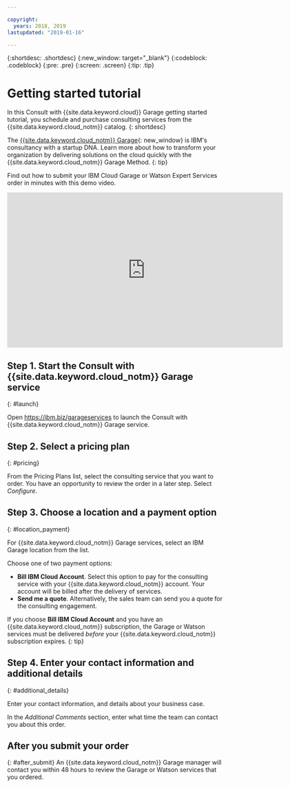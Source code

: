 ```yaml
---

copyright:
  years: 2018, 2019
lastupdated: "2019-01-16"

---
```


{:shortdesc: .shortdesc}
{:new_window: target="_blank"}
{:codeblock: .codeblock}
{:pre: .pre}
{:screen: .screen}
{:tip: .tip}

<!-- Name your file `getting-started.md` and include it in the Learn nav group in your toc file. -->


# Getting started tutorial
In this Consult with {{site.data.keyword.cloud}} Garage getting started tutorial, you schedule and purchase consulting services from the {{site.data.keyword.cloud_notm}} catalog.
{: shortdesc}

The [{{site.data.keyword.cloud_notm}} Garage](http://www.ibm.com/cloud/garage/){: new_window} is IBM's consultancy with a startup DNA. Learn more about how to transform your organization by delivering solutions on the cloud quickly with the {{site.data.keyword.cloud_notm}} Garage Method.
{: tip}

Find out how to submit your IBM Cloud Garage or Watson Expert Services order in minutes with this demo video.
<iframe class="embed-responsive-item" id="youtubeplayer" title="Consult with IBM Cloud Garage demo" type="text/html" width="640" height="360" src="https://www.youtube.com/embed/CWRsJ10Nnpc" frameborder="0" webkitallowfullscreen mozallowfullscreen allowfullscreen></iframe>

## Step 1. Start the Consult with {{site.data.keyword.cloud_notm}} Garage service
{: #launch}

Open https://ibm.biz/garageservices to launch the Consult with {{site.data.keyword.cloud_notm}} Garage service.

## Step 2. Select a pricing plan
{: #pricing}

From the Pricing Plans list, select the consulting service that you want to order. You have an opportunity to review the order in a later step. Select _Configure_.

## Step 3. Choose a location and a payment option
{: #location_payment}

For {{site.data.keyword.cloud_notm}} Garage services, select an IBM Garage location from the list.

Choose one of two payment options:
* **Bill IBM Cloud Account**. Select this option to pay for the consulting service with your {{site.data.keyword.cloud_notm}} account. Your account will be billed after the delivery of services.
* **Send me a quote**. Alternatively, the sales team can send you a quote for the consulting engagement.


If you choose **Bill IBM Cloud Account** and you have an {{site.data.keyword.cloud_notm}} subscription, the Garage or Watson services must be delivered *before* your {{site.data.keyword.cloud_notm}} subscription expires.
{: tip}

## Step 4. Enter your contact information and additional details
{: #additional_details}

Enter your contact information, and details about your business case.

In the _Additional Comments_ section, enter what time the team can contact you about this order.


## After you submit your order
{: #after_submit}
An {{site.data.keyword.cloud_notm}} Garage manager will contact you within 48 hours to review the Garage or Watson services that you ordered.
